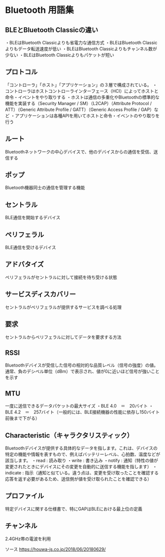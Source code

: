 # Bluetooth 用語集


## BLEとBluetooth Classicの違い
・BLEはBluetooth Classicよりも省電力な通信方式
・BLEはBluetooth Classicよりもデータ転送速度が低い
・BLEはBluetooth Classicよりもチャンネル数が少ない
・BLEはBluetooth Classicよりもパケットが短い

## プロトコル
「コントローラ」「ホスト」「アプリケーション」の３層で構成されている。
・コントローラはホストコントローラインターフェース（HCI）によってホストと命令・イベントをやり取りする
・ホストは通信の多重化やBluetoothの標準的な機能を実装する（Security Manager / SM）（L2CAP）（Attribute Protocol / ATT）（Generic Attribute Profile / GATT）（Generic Access Profile / GAP）など
・アプリケーションは各種APIを用いてホストと命令・イベントのやり取りを行う

## ルート
Bluetoothネットワークの中心デバイスで、他のデバイスからの通信を受信、送信する

## ポップ
Bluetooth機器同士の通信を管理する機能

## セントラル
BLE通信を開始するデバイス

## ペリフェラル
BLE通信を受けるデバイス

## アドバタイズ
ペリフェラルがセントラルに対して接続を待ち受ける状態

## サービスディスカバリー
セントラルがペリフェラルが提供するサービスを調べる処理

## 要求
セントラルからペリフェラルに対してデータを要求する方法

## RSSI
Bluetoothデバイスが受信した信号の相対的な品質レベル（信号の強度）の値。通常、負のデシベル単位（dBm）で表示され、値が0に近いほど信号が強いことを示す

## MTU
一度に送信できるデータパケットの最大サイズ
・BLE 4.0　＝　20バイト
・BLE 4.2　＝　257バイト（一般的には、BLE接続機器の性能に依存し150バイト前後まで下がる）

## Characteristic（キャラクタリスティック）
Bluetoothデバイスが提供する具体的なデータを指します。これは、デバイスの特定の機能や情報を表すもので、例えばバッテリーレベル、心拍数、温度などが該当します。
・read : 読み取り
・write : 書き込み
・notify : 通知（特性の値が変更されたときにデバイスにその変更を自動的に送信する機能を指します）
・indicate : 指示（通知と似ている。違う点は、変更を受け取ったことを確認する応答を返す必要があるため、送信側が値を受け取られたことを確認できる）

## プロファイル
特定デバイスに関する仕様書で、特にGAPはBLEにおける最上位の定義

## チャンネル
2.4GHz帯の電波を利用

ソース
https://houwa-js.co.jp/2018/06/20180629/
